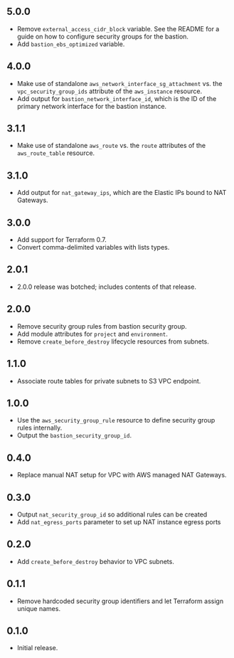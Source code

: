 ## 5.0.0

- Remove `external_access_cidr_block` variable. See the README for a guide on
  how to configure security groups for the bastion.
- Add `bastion_ebs_optimized` variable.

## 4.0.0

- Make use of standalone `aws_network_interface_sg_attachment` vs. the
  `vpc_security_group_ids` attribute of the `aws_instance` resource.
- Add output for `bastion_network_interface_id`, which is the ID of the primary
  network interface for the bastion instance.

## 3.1.1

- Make use of standalone `aws_route` vs. the `route` attributes of the
  `aws_route_table` resource.

## 3.1.0

- Add output for `nat_gateway_ips`, which are the Elastic IPs bound to NAT
  Gateways.

## 3.0.0

- Add support for Terraform 0.7.
- Convert comma-delimited variables with lists types.

## 2.0.1

- 2.0.0 release was botched; includes contents of that release.

## 2.0.0

- Remove security group rules from bastion security group.
- Add module attributes for `project` and `environment`.
- Remove `create_before_destroy` lifecycle resources from subnets.

## 1.1.0

- Associate route tables for private subnets to S3 VPC endpoint.

## 1.0.0

- Use the `aws_security_group_rule` resource to define security group rules
  internally.
- Output the `bastion_security_group_id`.

## 0.4.0

- Replace manual NAT setup for VPC with AWS managed NAT Gateways.

## 0.3.0

- Output `nat_security_group_id` so additional rules can be created
- Add `nat_egress_ports` parameter to set up NAT instance egress ports

## 0.2.0

- Add `create_before_destroy` behavior to VPC subnets.

## 0.1.1

- Remove hardcoded security group identifiers and let Terraform assign unique
  names.

## 0.1.0

- Initial release.
